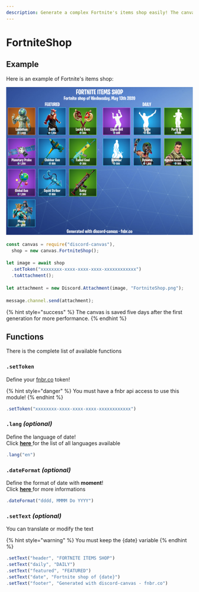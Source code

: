 ```yaml
---
description: Generate a complex Fortnite's items shop easily! The canvas is responsive.
---
```


# FortniteShop

## Example

Here is an example of Fortnite's items shop:

![It&apos;s an example](../.gitbook/assets/fortniteshop.png)

```javascript
const canvas = require("discord-canvas"),
  shop = new canvas.FortniteShop();
  
let image = await shop
  .setToken("xxxxxxxx-xxxx-xxxx-xxxx-xxxxxxxxxxxx")
  .toAttachment();

let attachment = new Discord.Attachment(image, "FortniteShop.png");

message.channel.send(attachment);
```

{% hint style="success" %}
The canvas is saved five days after the first generation for more performance.
{% endhint %}

## Functions

There is the complete list of available functions

### `.setToken`

Define your [fnbr.co](https://fnbr.co/api/docs) token!

{% hint style="danger" %}
You must have a fnbr api access to use this module!
{% endhint %}

```javascript
.setToken("xxxxxxxx-xxxx-xxxx-xxxx-xxxxxxxxxxxx")
```

### `.lang` _\(optional\)_

Define the language of date!  
Click [**here** ](https://www.ge.com/digital/documentation/predix-services/c_custom_locale_support.html)for the list of all languages available

```javascript
.lang("en")
```

### `.dateFormat` _\(optional\)_

Define the format of date with **moment**!  
Click [**here** ](https://momentjs.com/docs/#/displaying/format/)for more informations

```javascript
.dateFormat("dddd, MMMM Do YYYY")
```

### `.setText` _\(optional\)_

You can translate or modify the text

{% hint style="warning" %}
You must keep the {date} variable
{% endhint %}

```javascript
.setText("header", "FORTNITE ITEMS SHOP")
.setText("daily", "DAILY")
.setText("featured", "FEATURED")
.setText("date", "Fortnite shop of {date}")
.setText("footer", "Generated with discord-canvas - fnbr.co")
```


